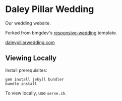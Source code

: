 # Daley Pillar Wedding

Our wedding website.

Forked from bmgdev's
<a href="https://github.com/bmgdev/responsive-wedding">responsive-wedding</a>
template.

<a href="http://daleypillarwedding.com">daleypillarwedding.com</a>

## Viewing Locally

Install prerequisites:

    gem install jekyll bundler
    bundle install

To view locally, use `serve.sh`.
